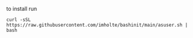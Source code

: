 to install run
```
curl -sSL https://raw.githubusercontent.com/imholte/bashinit/main/asuser.sh | bash
```
